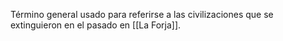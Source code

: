 Término general usado para referirse a las civilizaciones que se extinguieron en el pasado en [[La Forja]].